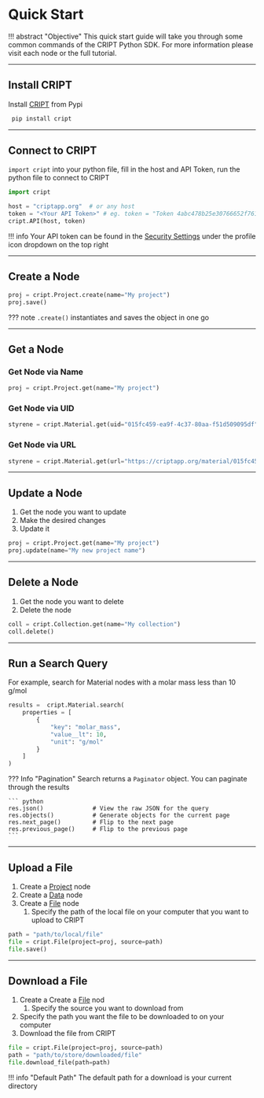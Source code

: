 # Quick Start

!!! abstract "Objective"
    This quick start guide will take you through some common commands of the CRIPT Python SDK. For more information please visit each node or the full tutorial.

---

## Install CRIPT
Install <a href="https://pypi.org/project/cript/" target="_blank">CRIPT</a> from Pypi
   ```bash
    pip install cript
   ```
---

## Connect to CRIPT

`import cript` into your python file, fill in the host and API Token, run the python file to connect to CRIPT

``` py
import cript

host = "criptapp.org"  # or any host
token = "<Your API Token>" # eg. token = "Token 4abc478b25e30766652f76103b978349c4c4b214"
cript.API(host, token)
```

!!! info
    Your API token can be found in the <a href="https://criptapp.org/security/" target="_blank">Security Settings</a> under the profile icon dropdown on the top right

---

## Create a Node

``` python
proj = cript.Project.create(name="My project")
proj.save()
```

??? note
    `.create()` instantiates and saves the object in one go

---
## Get a Node

### Get Node via Name
```python
proj = cript.Project.get(name="My project")
```

### Get Node via UID
```python
styrene = cript.Material.get(uid="015fc459-ea9f-4c37-80aa-f51d509095df")
```

### Get Node via URL
```python
styrene = cript.Material.get(url="https://criptapp.org/material/015fc459-ea9f-4c37-80aa-f51d509095df/")
```


---

## Update a Node

1. Get the node you want to update
2. Make the desired changes
3. Update it

```python
proj = cript.Project.get(name="My project")
proj.update(name="My new project name")
```

---

## Delete a Node
1. Get the node you want to delete
2. Delete the node

``` py
coll = cript.Collection.get(name="My collection")
coll.delete()
```

---

## Run a Search Query

For example, search for Material nodes with a molar mass less than 10 g/mol

``` py
results =  cript.Material.search(
    properties = [
        {
            "key": "molar_mass",
            "value__lt": 10,
            "unit": "g/mol"
        }
    ]
)
```

??? Info "Pagination"
    Search returns a `Paginator` object. You can paginate through the results

    ``` python
    res.json()              # View the raw JSON for the query
    res.objects()           # Generate objects for the current page
    res.next_page()         # Flip to the next page
    res.previous_page()     # Flip to the previous page
    ```

---

## Upload a File

1. Create a <a href="../node/project" target="_blank">Project</a> node
2. Create a <a href="../node/data" target="_blank">Data</a> node
3. Create a <a href="../node/data" target="_blank">File</a> node 
    1. Specify the path of the local file on your computer that you want to upload to CRIPT

``` python
path = "path/to/local/file"
file = cript.File(project=proj, source=path)
file.save()
```

---

## Download a File

1. Create a Create a <a href="../node/data" target="_blank">File</a> nod 
    1. Specify the source you want to download from
2. Specify the path you want the file to be downloaded to on your computer
3. Download the file from CRIPT

<!-- TODO what is "path" is that the path you want to download from within CRIPT? -->
``` python
file = cript.File(project=proj, source=path)
path = "path/to/store/downloaded/file"
file.download_file(path=path)
```

!!! info "Default Path" 
    The default path for a download is your current directory
